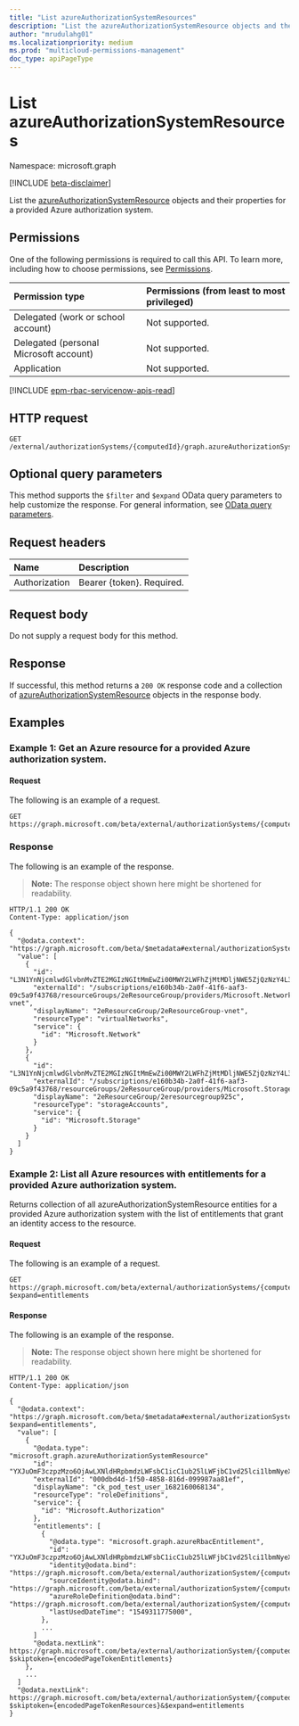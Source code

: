 ```yaml
---
title: "List azureAuthorizationSystemResources"
description: "List the azureAuthorizationSystemResource objects and their properties for a provided Azure authorization system."
author: "mrudulahg01"
ms.localizationpriority: medium
ms.prod: "multicloud-permissions-management"
doc_type: apiPageType
---
```


# List azureAuthorizationSystemResources
Namespace: microsoft.graph

[!INCLUDE [beta-disclaimer](../../includes/beta-disclaimer.md)]

List the [azureAuthorizationSystemResource](../resources/azureauthorizationsystemresource.md) objects and their properties for a provided Azure authorization system.

## Permissions
One of the following permissions is required to call this API. To learn more, including how to choose permissions, see [Permissions](/graph/permissions-reference).

|Permission type|Permissions (from least to most privileged)|
|:---|:---|
|Delegated (work or school account)|Not supported.|
|Delegated (personal Microsoft account)|Not supported.|
|Application|Not supported.|

[!INCLUDE [epm-rbac-servicenow-apis-read](../includes/rbac-for-apis/epm-rbac-servicenow-apis-read.md)]

## HTTP request

<!-- {
  "blockType": "ignored"
}
-->
``` http
GET /external/authorizationSystems/{computedId}/graph.azureAuthorizationSystem/resources
```

## Optional query parameters
This method supports the `$filter` and `$expand` OData query parameters to help customize the response. For general information, see [OData query parameters](/graph/query-parameters).

## Request headers
|Name|Description|
|:---|:---|
|Authorization|Bearer {token}. Required.|

## Request body
Do not supply a request body for this method.

## Response

If successful, this method returns a `200 OK` response code and a collection of [azureAuthorizationSystemResource](../resources/azureauthorizationsystemresource.md) objects in the response body.

## Examples

### Example 1: Get an Azure resource for a provided Azure authorization system.

#### Request
The following is an example of a request.
<!-- {
  "blockType": "request",
  "name": "list_azureauthorizationsystemresource"
}
-->
``` http
GET https://graph.microsoft.com/beta/external/authorizationSystems/{computedId}/graph.azureAuthorizationSystem/resources
```


### Response
The following is an example of the response.
>**Note:** The response object shown here might be shortened for readability.
<!-- {
  "blockType": "response",
  "truncated": true,
  "@odata.type": "Collection(microsoft.graph.azureAuthorizationSystemResource)"
}
-->
``` http
HTTP/1.1 200 OK
Content-Type: application/json

{
  "@odata.context": "https://graph.microsoft.com/beta/$metadata#external/authorizationSystems/{computedId}/resources",
  "value": [
    {
      "id": "L3N1YnNjcmlwdGlvbnMvZTE2MGIzNGItMmEwZi00MWY2LWFhZjMtMDljNWE5ZjQzNzY4L3Jlc291cmNlR3JvdXBzLzJlUmVzb3VyY2VHcm91cC9wcm92aWRlcnMvTWljcm9zb2Z0Lk5ldHdvcmsvdmlydHVhbE5ldHdvcmtzLzJlUmVzb3VyY2VHcm91cC12bmV0",
      "externalId": "/subscriptions/e160b34b-2a0f-41f6-aaf3-09c5a9f43768/resourceGroups/2eResourceGroup/providers/Microsoft.Network/virtualNetworks/2eResourceGroup-vnet",
      "displayName": "2eResourceGroup/2eResourceGroup-vnet",
      "resourceType": "virtualNetworks",
      "service": {
        "id": "Microsoft.Network"
      }
    },
    {
      "id": "L3N1YnNjcmlwdGlvbnMvZTE2MGIzNGItMmEwZi00MWY2LWFhZjMtMDljNWE5ZjQzNzY4L3Jlc291cmNlR3JvdXBzLzJlUmVzb3VyY2VHcm91cC9wcm92aWRlcnMvTWljcm9zb2Z0LlN0b3JhZ2Uvc3RvcmFnZUFjY291bnRzLzJlcmVzb3VyY2Vncm91cDkyNWM="
      "externalId": "/subscriptions/e160b34b-2a0f-41f6-aaf3-09c5a9f43768/resourceGroups/2eResourceGroup/providers/Microsoft.Storage/storageAccounts/2eresourcegroup925c",
      "displayName": "2eResourceGroup/2eresourcegroup925c",
      "resourceType": "storageAccounts",
      "service": {
        "id": "Microsoft.Storage"
      }
    }
  ]
}
```

### Example 2: List all Azure resources with entitlements for a provided Azure authorization system.

Returns collection of all azureAuthorizationSystemResource entities for a provided Azure authorization system with the list of entitlements that grant an identity access to the resource.

#### Request

The following is an example of a request.
<!-- {
  "blockType": "request",
  "name": "get_azureauthorizationsystemresource"
}
-->
``` http
GET https://graph.microsoft.com/beta/external/authorizationSystems/{computedId}/graph.azureAuthorizationSystem/resources?$expand=entitlements
```


#### Response
The following is an example of the response.
>**Note:** The response object shown here might be shortened for readability.
<!-- {
  "blockType": "response",
  "truncated": true,
  "@odata.type": "microsoft.graph.azureAuthorizationSystemResource"
}
-->
``` http
HTTP/1.1 200 OK
Content-Type: application/json

{
  "@odata.context": "https://graph.microsoft.com/beta/$metadata#external/authorizationSystems/{computedId}/microsoft.graph.azureAuthorizationSystem/resources?$expand=entitlements",
  "value": [
    {
      "@odata.type": "microsoft.graph.azureAuthorizationSystemResource"
      "id": "YXJuOmF3czpzMzo6OjAwLXNldHRpbmdzLWFsbC1icC1ub25lLWFjbC1vd25lci1lbmNyeXB0aW9uLW5vbmU=",
      "externalId": "000dbd4d-1f50-4858-816d-099987aa81ef",
      "displayName": "ck_pod_test_user_1682160068134",
      "resourceType": "roleDefinitions",
      "service": {
        "id": "Microsoft.Authorization"
      },
      "entitlements": [
        {
          "@odata.type": "microsoft.graph.azureRbacEntitlement",
          "id": "YXJuOmF3czpzMzo6OjAwLXNldHRpbmdzLWFsbC1icC1ub25lLWFjbC1vd25lci1lbmNyeXB0aW9uLW5vbmU=",
          "identity@odata.bind": "https://graph.microsoft.com/beta/external/authorizationSystem/{computedId}/microsoft.graph.azureAuthorizationSystem/associatedIdentities/all/{identityId}",
          "sourceIdentity@odata.bind": "https://graph.microsoft.com/beta/external/authorizationSystem/{computedId}/microsoft.graph.azureAuthorizationSystem/associatedIdentities/all/{sourceIdentityId}",
          "azureRoleDefinition@odata.bind": "https://graph.microsoft.com/beta/external/authorizationSystem/{computedId}/microsoft.graph.azureAuthorizationSystem/roleDefinitions/{rolePolicyId}",
          "lastUsedDateTime": "1549311775000",
        },
        ...
      ]
      "@odata.nextLink": https://graph.microsoft.com/beta/external/authorizationSystem/{computedId}/microsoft.graph.azureAuthorizationSystem/resources/{resourceId}/entitlements?$skiptoken={encodedPageTokenEntitlements}
    },
    ...
  ]
  "@odata.nextLink": https://graph.microsoft.com/beta/external/authorizationSystem/{computedId}/microsoft.graph.azureAuthorizationSystem/resources?$skiptoken={encodedPageTokenResources}&$expand=entitlements
}
```

